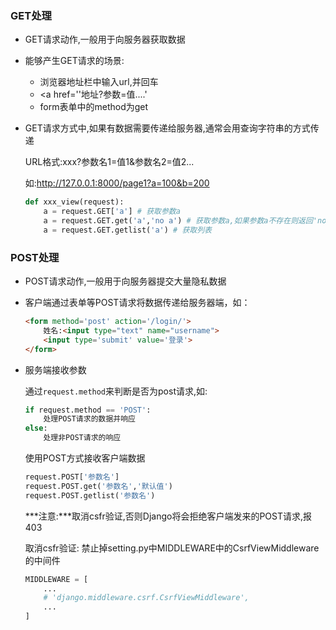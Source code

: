 ### GET处理

+   GET请求动作,一般用于向服务器获取数据

+   能够产生GET请求的场景:

    +   浏览器地址栏中输入url,并回车
    +   <a href=''地址?参数=值....'
    +   form表单中的method为get

+   GET请求方式中,如果有数据需要传递给服务器,通常会用查询字符串的方式传递

    URL格式:xxx?参数名1=值1&参数名2=值2...

    如:http://127.0.0.1:8000/page1?a=100&b=200

    ```python
    def xxx_view(request):
        a = request.GET['a'] # 获取参数a
        a = request.GET.get('a','no a') # 获取参数a,如果参数a不存在则返回'no a'
        a = request.GET.getlist('a') # 获取列表
    ```




### POST处理

+   POST请求动作,一般用于向服务器提交大量隐私数据

+   客户端通过表单等POST请求将数据传递给服务器端，如：

    ```html
    <form method='post' action='/login/'>
        姓名:<input type="text" name="username">
        <input type='submit' value='登录'>
    </form>
    ```

+   服务端接收参数

    通过`request.method`来判断是否为post请求,如:

    ```python
    if request.method == 'POST':
        处理POST请求的数据并响应
    else:
        处理非POST请求的响应
    ```

    使用POST方式接收客户端数据

    ```python
    request.POST['参数名']
    request.POST.get('参数名','默认值')
    request.POST.getlist('参数名')
    ```

    ***注意:***取消csfr验证,否则Django将会拒绝客户端发来的POST请求,报403

    取消csfr验证: 禁止掉setting.py中MIDDLEWARE中的CsrfViewMiddleware的中间件

    ```python
    MIDDLEWARE = [
        ...
        # 'django.middleware.csrf.CsrfViewMiddleware',
        ...
    ]
    ```

    